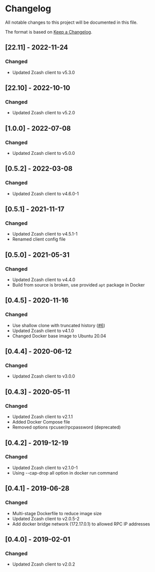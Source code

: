 # Changelog
All notable changes to this project will be documented in this file.

The format is based on [Keep a Changelog](https://keepachangelog.com/en/1.0.0/).

## [22.11] - 2022-11-24
### Changed
- Updated Zcash client to v5.3.0

## [22.10] - 2022-10-10
### Changed
- Updated Zcash client to v5.2.0

## [1.0.0] - 2022-07-08
### Changed
- Updated Zcash client to v5.0.0

## [0.5.2] - 2022-03-08
### Changed
- Updated Zcash client to v4.6.0-1

## [0.5.1] - 2021-11-17
### Changed
- Updated Zcash client to v4.5.1-1
- Renamed client config file

## [0.5.0] - 2021-05-31
### Changed
- Updated Zcash client to v4.4.0
- Build from source is broken, use provided `apt` package in Docker

## [0.4.5] - 2020-11-16
### Changed
- Use shallow clone with truncated history ([#6](https://github.com/graphsense/btc-client/issues/6))
- Updated Zcash client to v4.1.0
- Changed Docker base image to Ubuntu 20.04

## [0.4.4] - 2020-06-12
### Changed
- Updated Zcash client to v3.0.0

## [0.4.3] - 2020-05-11
### Changed
- Updated Zcash client to v2.1.1
- Added Docker Compose file
- Removed options rpcuser/rpcpassword (deprecated)

## [0.4.2] - 2019-12-19
### Changed
- Updated Zcash client to v2.1.0-1
- Using --cap-drop all option in docker run command

## [0.4.1] - 2019-06-28
### Changed
- Multi-stage Dockerfile to reduce image size
- Updated Zcash client to v2.0.5-2
- Add docker bridge network (172.17.0.1) to allowed RPC IP addresses

## [0.4.0] - 2019-02-01
### Changed
- Updated Zcash client to v2.0.2
